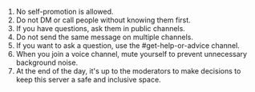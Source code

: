 1. No self-promotion is allowed.
1. Do not DM or call people without knowing them first.
1. If you have questions, ask them in public channels.
1. Do not send the same message on multiple channels.
1. If you want to ask a question, use the #get-help-or-advice channel.
1. When you join a voice channel, mute yourself to prevent unnecessary background noise.
1. At the end of the day, it's up to the moderators to make decisions to keep this server a safe and inclusive space.
